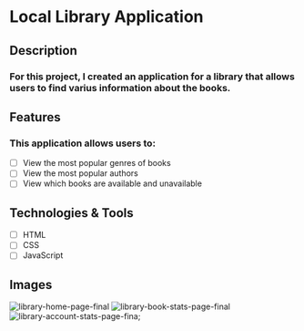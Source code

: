 # Local Library Application 

## Description
### For this project, I created an application for a library that allows users to find varius information about the books.

## Features
### This application allows users to:
- [ ] View the most popular genres of books
- [ ] View the most popular authors
- [ ] View which books are available and unavailable

## Technologies & Tools
- [ ] HTML
- [ ] CSS
- [ ] JavaScript

## Images
![library-home-page-final](https://user-images.githubusercontent.com/80596387/141702093-d73d20f8-e058-4596-bbbb-b3a1566c97e8.png)
![library-book-stats-page-final](https://user-images.githubusercontent.com/80596387/141702095-ff3739bf-9ed6-4ed6-8005-0fbb50ccce2a.png)
![library-account-stats-page-fina;](https://user-images.githubusercontent.com/80596387/141702096-7a8b3e78-1cbf-4a34-a3dd-a78f68641e60.png)
